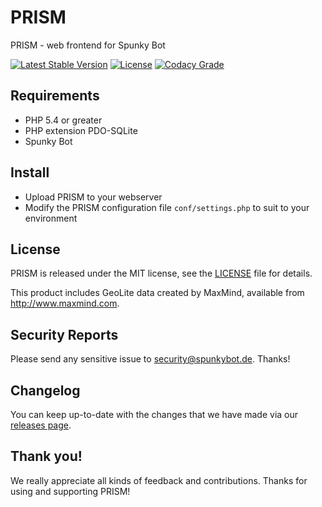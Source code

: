 # PRISM
PRISM - web frontend for Spunky Bot

[![Latest Stable Version](https://img.shields.io/badge/stable-0.9.2-blue.svg)](https://github.com/SpunkyBot/PRISM/releases)
[![License](https://img.shields.io/badge/license-MIT-orange.svg)](https://github.com/SpunkyBot/PRISM/blob/master/LICENSE)
[![Codacy Grade](https://api.codacy.com/project/badge/Grade/9128eca0256b43e0824f657d9d871b46)](https://www.codacy.com/app/SpunkyBot/PRISM)


## Requirements
 * PHP 5.4 or greater
 * PHP extension PDO-SQLite
 * Spunky Bot


## Install
 * Upload PRISM to your webserver
 * Modify the PRISM configuration file `conf/settings.php` to suit to your environment


## License
PRISM is released under the MIT license, see the [LICENSE](https://github.com/SpunkyBot/PRISM/blob/master/LICENSE) file for details.

This product includes GeoLite data created by MaxMind, available from http://www.maxmind.com.


## Security Reports
Please send any sensitive issue to security@spunkybot.de. Thanks!


## Changelog
You can keep up-to-date with the changes that we have made via our [releases page](https://github.com/SpunkyBot/PRISM/releases).


## Thank you!
We really appreciate all kinds of feedback and contributions. Thanks for using and supporting PRISM!
